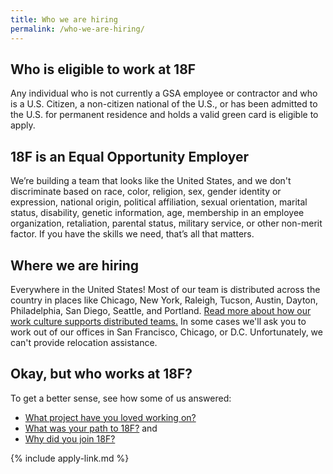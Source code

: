 ```yaml
---
title: Who we are hiring
permalink: /who-we-are-hiring/
---
```

## Who is eligible to work at 18F

Any individual who is not currently a GSA employee or contractor and who is a U.S. Citizen, a non-citizen national of the U.S., or has been admitted to the U.S. for permanent residence and holds a valid green card is eligible to apply.

## 18F is an Equal Opportunity Employer

We’re building a team that looks like the United States, and we don't discriminate based on race, color, religion, sex, gender identity or expression, national origin, political affiliation, sexual orientation, marital status, disability, genetic information, age, membership in an employee organization, retaliation, parental status, military service, or other non-merit factor. If you have the skills we need, that’s all that matters.

## Where we are hiring

Everywhere in the United States! Most of our team is distributed across the country in places like Chicago, New York, Raleigh, Tucson, Austin, Dayton, Philadelphia, San Diego, Seattle, and Portland. [Read more about how our work culture supports distributed teams.](https://18f.gsa.gov/2015/10/15/best-practices-for-distributed-teams/) In some cases we'll ask you to work out of our offices in San Francisco, Chicago, or D.C. Unfortunately, we can't provide relocation assistance.

## Okay, but who works at 18F?

To get a better sense, see how some of us answered:
 * [What project have you loved working on?](https://18f.gsa.gov/2016/03/23/what-have-you-loved-working-on/)
 * [What was your path to 18F?](https://18f.gsa.gov/2016/03/22/what-was-your-path-to-18f/) and
 * [Why did you join 18F?](https://18f.gsa.gov/2016/03/21/we-asked-100-of-our-coworkers-why-did-you-join-18f/)

{% include apply-link.md %}